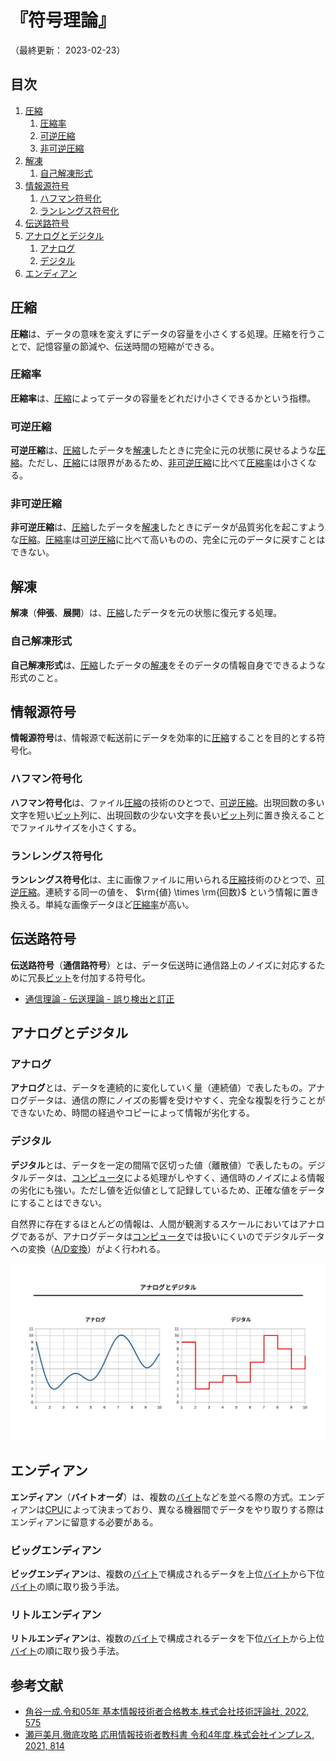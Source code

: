 # 『符号理論』

（最終更新： 2023-02-23）


## 目次

1. [圧縮](#圧縮)
	1. [圧縮率](#圧縮率)
	1. [可逆圧縮](#可逆圧縮)
	1. [非可逆圧縮](#非可逆圧縮)
1. [解凍](#解凍)
	1. [自己解凍形式](#自己解凍形式)
1. [情報源符号](#情報源符号)
	1. [ハフマン符号化](#ハフマン符号化)
	1. [ランレングス符号化](#ランレングス符号化)
1. [伝送路符号](#伝送路符号)
1. [アナログとデジタル](#アナログとデジタル)
	1. [アナログ](#アナログ)
	1. [デジタル](#デジタル)
1. [エンディアン](#エンディアン)


## 圧縮

**圧縮**は、データの意味を変えずにデータの容量を小さくする処理。圧縮を行うことで、記憶容量の節減や、伝送時間の短縮ができる。

### 圧縮率

**圧縮率**は、[圧縮](#圧縮)によってデータの容量をどれだけ小さくできるかという指標。

### 可逆圧縮

**可逆圧縮**は、[圧縮](#圧縮)したデータを[解凍](#解凍)したときに完全に元の状態に戻せるような[圧縮](#圧縮)。ただし、[圧縮](#圧縮)には限界があるため、[非可逆圧縮](#非可逆圧縮)に比べて[圧縮率](#圧縮率)は小さくなる。

### 非可逆圧縮

**非可逆圧縮**は、[圧縮](#圧縮)したデータを[解凍](#解凍)したときにデータが品質劣化を起こすような[圧縮](#圧縮)。[圧縮率](#圧縮率)は[可逆圧縮](#可逆圧縮)に比べて高いものの、完全に元のデータに戻すことはできない。


## 解凍

**解凍**（**伸張**、**展開**）は、[圧縮](#圧縮)したデータを元の状態に復元する処理。

### 自己解凍形式

**自己解凍形式**は、[圧縮](#圧縮)したデータの[解凍](#解凍)をそのデータの情報自身でできるような形式のこと。


## 情報源符号

**情報源符号**は、情報源で転送前にデータを効率的に[圧縮](#圧縮)することを目的とする符号化。

### ハフマン符号化

**ハフマン符号化**は、ファイル[圧縮](#圧縮)の技術のひとつで、[可逆圧縮](#可逆圧縮)。出現回数の多い文字を短い[ビット](../../../_/chapters/computer_and_number.md#ビット)列に、出現回数の少ない文字を長い[ビット](../../../_/chapters/computer_and_number.md#ビット)列に置き換えることでファイルサイズを小さくする。

### ランレングス符号化

**ランレングス符号化**は、主に画像ファイルに用いられる[圧縮](#圧縮)技術のひとつで、[可逆圧縮](#可逆圧縮)。連続する同一の値を、 $\rm{値} \times \rm{回数}$ という情報に置き換える。単純な画像データほど[圧縮率](#圧縮率)が高い。


## 伝送路符号

**伝送路符号**（**通信路符号**）とは、データ伝送時に通信路上のノイズに対応するために冗長[ビット](../../../discrete_mathematics/_/chapters/computer_and_number.md#ビット)を付加する符号化。

- [通信理論 - 伝送理論 - 誤り検出と訂正](../../../communication_theory/_/chapters/transmission_theory.md#誤り検出と訂正)


## アナログとデジタル

### アナログ

**アナログ**とは、データを連続的に変化していく量（連続値）で表したもの。アナログデータは、通信の際にノイズの影響を受けやすく、完全な複製を行うことができないため、時間の経過やコピーによって情報が劣化する。

### デジタル

**デジタル**とは、データを一定の間隔で区切った値（離散値）で表したもの。デジタルデータは、[コンピュータ](../../../../computer/_/chapters/basic_knowledge_of_computer.md#コンピュータ)による処理がしやすく、通信時のノイズによる情報の劣化にも強い。ただし値を近似値として記録しているため、正確な値をデータにすることはできない。

自然界に存在するほとんどの情報は、人間が観測するスケールにおいてはアナログであるが、アナログデータは[コンピュータ](../../../../computer/_/chapters/basic_knowledge_of_computer.md#コンピュータ)では扱いにくいのでデジタルデータへの変換（[A/D変換](../../../measurement_and_control/_/chapters/signal_processing.md#ad変換)）がよく行われる。

![アナログとデジタル](../assets/images/analog_and_digital.jpg)


## エンディアン

**エンディアン**（**バイトオーダ**）は、複数の[バイト](../../../_/chapters/computer_and_number.md#バイト)などを並べる際の方式。エンディアンは[CPU](../../../../computer/hardware/_/chapters/processor.md#cpu)によって決まっており、異なる機器間でデータをやり取りする際はエンディアンに留意する必要がある。

### ビッグエンディアン

**ビッグエンディアン**は、複数の[バイト](../../../_/chapters/computer_and_number.md#バイト)で構成されるデータを上位[バイト](../../../_/chapters/computer_and_number.md#バイト)から下位[バイト](../../../_/chapters/computer_and_number.md#バイト)の順に取り扱う手法。

### リトルエンディアン

**リトルエンディアン**は、複数の[バイト](../../../_/chapters/computer_and_number.md#バイト)で構成されるデータを下位[バイト](../../../_/chapters/computer_and_number.md#バイト)から上位[バイト](../../../_/chapters/computer_and_number.md#バイト)の順に取り扱う手法。


## 参考文献

- [角谷一成.令和05年 基本情報技術者合格教本.株式会社技術評論社, 2022, 575](https://gihyo.jp/book/2022/978-4-297-13164-7)
- [瀬戸美月.徹底攻略 応用情報技術者教科書 令和4年度.株式会社インプレス, 2021, 814](https://book.impress.co.jp/books/1121101057)
